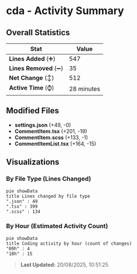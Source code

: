 # cda - Activity Summary 

## Overall Statistics

| Stat                   | Value                                                             |
| ---------------------- | ----------------------------------------------------------------- |
| **Lines Added** (➕)   | 547                                          |
| **Lines Removed** (➖) | 35                                        |
| **Net Change** (↕)    | 512                |
| **Active Time** (⌚)   | 28 minutes |


## Modified Files
- **settings.json** (+49, -0)
- **CommentItem.tsx** (+201, -19)
- **CommentItem.scss** (+133, -1)
- **CommentItemList.tsx** (+164, -15)

## Visualizations

### By File Type (Lines Changed)

```mermaid
pie showData
title Lines changed by file type
".json" : 49
".tsx" : 399
".scss" : 134
```

### By Hour (Estimated Activity Count)

```mermaid
pie showData
title Coding activity by hour (count of changes)
"09h" : 4
"10h" : 15
```


> **Last Updated:** 20/08/2025, 10:51:25